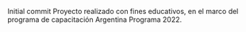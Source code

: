 
Initial commit
Proyecto realizado con fines educativos, en el marco del programa de capacitación Argentina Programa 2022.
